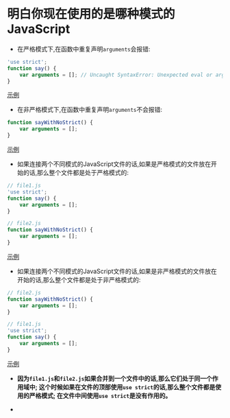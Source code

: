 # 明白你现在使用的是哪种模式的JavaScript

+ 在严格模式下,在函数中重复声明`arguments`会报错:
```javascript
'use strict';
function say() {
    var arguments = []; // Uncaught SyntaxError: Unexpected eval or arguments in strict mode
}
```
[示例](demos/demo1.html)

+ 在非严格模式下,在函数中重复声明`arguments`不会报错:
```javascript
function sayWithNoStrict() {
    var arguments = [];
}
```
[示例](demos/demo2.html)

+ 如果连接两个不同模式的JavaScript文件的话,如果是严格模式的文件放在开始的话,那么整个文件都是处于严格模式的:
```javascript
// file1.js
'use strict';
function say() {
    var arguments = [];
}

// file2.js
function sayWithNoStrict() {
    var arguments = [];
}
```
[示例](demos/demo3.html)

+ 如果连接两个不同模式的JavaScript文件的话,如果是非严格模式的文件放在开始的话,那么整个文件都是处于非严格模式的:
```javascript
// file2.js
function sayWithNoStrict() {
    var arguments = [];
}

// file1.js
'use strict';
function say() {
    var arguments = [];
}
```
[示例](demos/demo4.html)

+ **因为`file1.js`和`file2.js`如果合并到一个文件中的话,那么它们处于同一个作用域中;
    这个时候如果在文件的顶部使用`use strict`的话,那么整个文件都是使用的严格模式;
    在文件中间使用`use strict`是没有作用的。**
    
+ 
